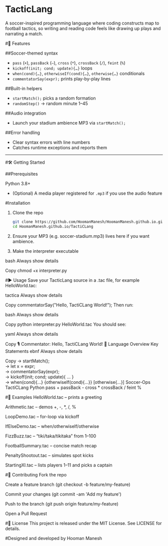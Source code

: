 # TacticLang


A soccer-inspired programming language where coding constructs map to football tactics, so writing and reading code feels like drawing up plays and narrating a match.



#🚀 Features

##Soccer-themed syntax 
  - `pass` (`+`), `passBack` (`–`), `cross` (`*`), `crossBack` (`/`), `feint` (`%`)  
  - `kickoff(init; cond; update){…}` loops  
  - `when(cond){…}`, `otherwiseIf(cond){…}`, `otherwise{…}` conditionals  
  - `commentatorSay(expr);` prints play-by-play lines  

##Built-in helpers  
  - `startMatch();` picks a random formation  
  - `randomStep()` → random minute 1–45  

##Audio integration 
  - Launch your stadium ambience MP3 via `startMatch();`  

##Error handling
  - Clear syntax errors with line numbers  
  - Catches runtime exceptions and reports them  

---

#🛠 Getting Started

##Prerequisites

Python 3.8+  
- (Optional) A media player registered for `.mp3` if you use the audio feature  

#Installation

1. Clone the repo  
   ```bash
   git clone https://github.com/HoomanManesh/HoomanManesh.github.io.git
   cd HoomanManesh.github.io/TactiCLang
2. Ensure your MP3 (e.g. soccer-stadium.mp3) lives here if you want ambience.

3. Make the interpreter executable

bash
Always show details

Copy
chmod +x interpreter.py


#▶️ Usage
Save your TacticLang source in a .tac file, for example HelloWorld.tac:

tactica
Always show details

Copy
commentatorSay("Hello, TactiCLang World!");
Then run:

bash
Always show details

Copy
python interpreter.py HelloWorld.tac
You should see:

yaml
Always show details

Copy
🎙️ Commentator: Hello, TactiCLang World!
📖 Language Overview
Key Statements
ebnf
Always show details

Copy
<startMatchStmt>   -> startMatch();  
<varDecl>          -> let x = expr;  
<printStmt>        -> commentatorSay(expr);  
<loopStmt>         -> kickoff(init; cond; update){ … }  
<ifElseStmt>       -> when(cond){…} {otherwiseIf(cond){…}} [otherwise{…}]
Soccer-Ops
TactiCLang	Python
pass	+
passBack	-
cross	*
crossBack	/
feint	%

#📂 Examples
HelloWorld.tac – prints a greeting

Arithmetic.tac – demos +, -, *, /, %

LoopDemo.tac – for-loop via kickoff

IfElseDemo.tac – when/otherwiseIf/otherwise

FizzBuzz.tac – “tiki/taka/tikitaka” from 1–100

FootballSummary.tac – concise match recap

PenaltyShootout.tac – simulates spot kicks

StartingXI.tac – lists players 1–11 and picks a captain

#🤝 Contributing
Fork the repo

Create a feature branch (git checkout -b feature/my-feature)

Commit your changes (git commit -am 'Add my feature')

Push to the branch (git push origin feature/my-feature)

Open a Pull Request

#📜 License
This project is released under the MIT License. See LICENSE for details.

#Designed and developed by Hooman Manesh 


